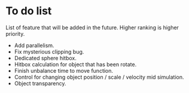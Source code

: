 # To do list
List of feature that will be added in the future. Higher ranking is higher priority.

- Add parallelism.
- Fix mysterious clipping bug.
- Dedicated sphere hitbox.
- Hitbox calculation for object that has been rotate.
- Finish unbalance time to move function.
- Control for changing object position / scale / velocity mid simulation.
- Object transparency.